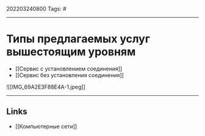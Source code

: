 202203240800
Tags: #

---

# Типы предлагаемых услуг вышестоящим уровням
- [[Сервис с установлением соединения]]
- [[Сервис без установления соединения]]

![[IMG_69A2E3F88E4A-1.jpeg]]

---
## Links
- [[Компьютерные сети]]
